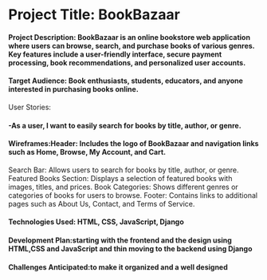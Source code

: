 # Project Title: BookBazaar
#### Project Description: BookBazaar is an online bookstore web application where users can browse, search, and purchase books of various genres. Key features include a user-friendly interface, secure payment processing, book recommendations, and personalized user accounts.
#### Target Audience: Book enthusiasts, students, educators, and anyone interested in purchasing books online.
User Stories:
#### -As a user, I want to easily search for books by title, author, or genre.
#### Wireframes:Header: Includes the logo of BookBazaar and navigation links such as Home, Browse, My Account, and Cart.
Search Bar: Allows users to search for books by title, author, or genre.
Featured Books Section: Displays a selection of featured books with images, titles, and prices.
Book Categories: Shows different genres or categories of books for users to browse.
Footer: Contains links to additional pages such as About Us, Contact, and Terms of Service.
#### Technologies Used: HTML, CSS, JavaScript, Django
#### Development Plan:starting with the frontend and the design using HTML,CSS and JavaScript and thin moving to the backend using Django 
#### Challenges Anticipated:to make it organized and a well designed 



